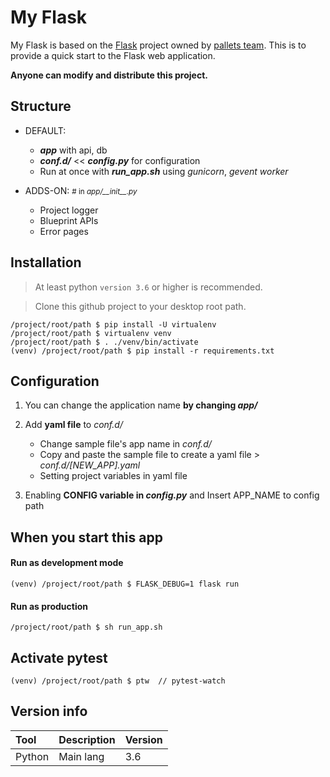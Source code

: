 # My Flask

My Flask is based on the [Flask](https://github.com/pallets/flask) project owned by [pallets team](https://github.com/pallets).
This is to provide a quick start to the Flask web application.

**Anyone can modify and distribute this project.**

## Structure

- DEFAULT:
    - **_app_** with api, db
    - **_conf.d/_** << **_config.py_** for configuration
    - Run at once with **_run_app.sh_** using _gunicorn_, _gevent worker_

- ADDS-ON:  <small># in _app/\_\_init\_\_.py_</small>
    - Project logger
    - Blueprint APIs
    - Error pages

## Installation

> At least python ```version 3.6``` or higher is recommended.

> Clone this github project to your desktop root path.

```shell
/project/root/path $ pip install -U virtualenv
/project/root/path $ virtualenv venv
/project/root/path $ . ./venv/bin/activate
(venv) /project/root/path $ pip install -r requirements.txt
```

## Configuration

1. You can change the application name **by changing _app/_**

2. Add **yaml file** to _conf.d/_
    - Change sample file's app name in _conf.d/_
    - Copy and paste the sample file to create a yaml file > _conf.d/\[NEW_APP\].yaml_
    - Setting project variables in yaml file

3. Enabling **CONFIG variable in _config.py_** and Insert APP_NAME to config path

## When you start this app

#### Run as development mode

```shell
(venv) /project/root/path $ FLASK_DEBUG=1 flask run
```

#### Run as production

```shell
/project/root/path $ sh run_app.sh
```

## Activate pytest

```shell
(venv) /project/root/path $ ptw  // pytest-watch
```

## Version info

| Tool | Description | Version |
|:--|:--|:--|
| Python | Main lang | 3.6 |

